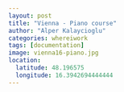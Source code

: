 ```yaml
---
layout: post
title: "Vienna - Piano course"
author: "Alper Kalaycioglu"
categories: whereiwork
tags: [documentation]
image: vienna16-piano.jpg
location:
  latitude: 48.196575
  longitude: 16.3942694444444
---
```

